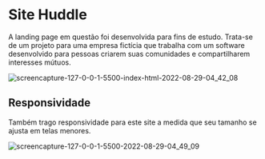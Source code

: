 # Site Huddle

A landing page em questão foi desenvolvida para fins de estudo. Trata-se de um projeto para uma empresa fictícia que trabalha com um software desenvolvido para pessoas criarem suas comunidades e compartilharem interesses mútuos.

![screencapture-127-0-0-1-5500-index-html-2022-08-29-04_42_08](https://user-images.githubusercontent.com/79234739/187150538-6d3847b1-8c84-487e-b1c8-6e92132c7a05.png)

## Responsividade

Também trago responsividade para este site a medida que seu tamanho se ajusta em telas menores.

![screencapture-127-0-0-1-5500-2022-08-29-04_49_09](https://user-images.githubusercontent.com/79234739/187151442-c2b67222-8c65-4463-84f5-5a75d9a06fd4.png)

